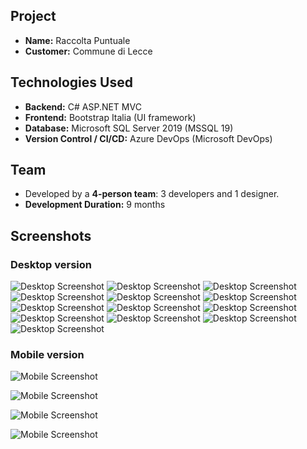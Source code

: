 ## Project

- **Name:** Raccolta Puntuale
- **Customer:** Commune di Lecce

## Technologies Used

- **Backend:** C# ASP.NET MVC  
- **Frontend:** Bootstrap Italia (UI framework)  
- **Database:** Microsoft SQL Server 2019 (MSSQL 19)  
- **Version Control / CI/CD:** Azure DevOps (Microsoft DevOps)

## Team

- Developed by a **4-person team**: 3 developers and 1 designer.
- **Development Duration:** 9 months  

## Screenshots

### Desktop version
![Desktop Screenshot](imgs/accedi.png)
![Desktop Screenshot](imgs/profilo.png)
![Desktop Screenshot](imgs/servizi.png)
![Desktop Screenshot](imgs/unovoUtente.png)
![Desktop Screenshot](imgs/gestioneUtenti.png)
![Desktop Screenshot](imgs/agagraficaCittadino.png)
![Desktop Screenshot](imgs/agagraficaCittadinoSegnalazione2.png)
![Desktop Screenshot](imgs/agagraficaCittadinoMonitoraggio.png)
![Desktop Screenshot](imgs/agagraficaCittadinoCerca.png)
![Desktop Screenshot](imgs/agagraficaCittadinoUtenze2.png)
![Desktop Screenshot](imgs/agagraficaCittadinoUtenze3.png)
![Desktop Screenshot](imgs/agagraficaCittadinoAttivita.png)
![Desktop Screenshot](imgs/agagraficaCittadinoAnalisi.png)

### Mobile version
![Mobile Screenshot](imgs/mobile/accedi.png)

![Mobile Screenshot](imgs/mobile/servizi.png)

![Mobile Screenshot](imgs/mobile/anagrafici.png)

![Mobile Screenshot](imgs/mobile/segnalazione2.png)
